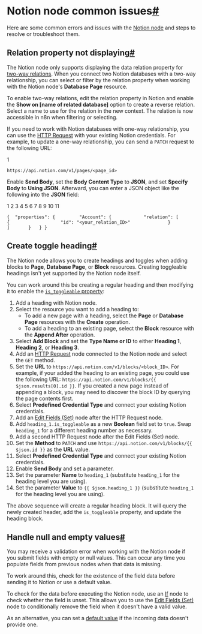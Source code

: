 [](https://github.com/n8n-io/n8n-docs/edit/main/docs/integrations/builtin/app-nodes/n8n-nodes-base.notion/common-issues.md "Edit this page")

# Notion node common issues[#](#notion-node-common-issues "Permanent link")

Here are some common errors and issues with the [Notion node](../) and steps to resolve or troubleshoot them.

## Relation property not displaying[#](#relation-property-not-displaying "Permanent link")

The Notion node only supports displaying the data relation property for [two-way relations](https://www.notion.com/help/relations-and-rollups). When you connect two Notion databases with a two-way relationship, you can select or filter by the relation property when working with the Notion node's **Database Page** resource.

To enable two-way relations, edit the relation property in Notion and enable the **Show on \[name of related database\]** option to create a reverse relation. Select a name to use for the relation in the new context. The relation is now accessible in n8n when filtering or selecting.

If you need to work with Notion databases with one-way relationship, you can use the [HTTP Request](../../../core-nodes/n8n-nodes-base.httprequest/) with your existing Notion credentials. For example, to update a one-way relationship, you can send a `PATCH` request to the following URL:

1

`https://api.notion.com/v1/pages/<page_id>`

Enable **Send Body**, set the **Body Content Type** to **JSON**, and set **Specify Body** to **Using JSON**. Afterward, you can enter a JSON object like the following into the **JSON** field:

 1
 2
 3
 4
 5
 6
 7
 8
 9
10
11

`{ 	"properties": { 		"Account": { 			"relation": [ 				{ 					"id": "<your_relation_ID>" 				} 			] 		} 	} }`

## Create toggle heading[#](#create-toggle-heading "Permanent link")

The Notion node allows you to create headings and toggles when adding blocks to **Page**, **Database Page**, or **Block** resources. Creating toggleable headings isn't yet supported by the Notion node itself.

You can work around this be creating a regular heading and then modifying it to enable the [`is_toggleable` property](https://developers.notion.com/reference/block#headings):

1.  Add a heading with Notion node.
2.  Select the resource you want to add a heading to:
    *   To add a new page with a heading, select the **Page** or **Database Page** resources with the **Create** operation.
    *   To add a heading to an existing page, select the **Block** resource with the **Append After** operation.
3.  Select **Add Block** and set the **Type Name or ID** to either **Heading 1**, **Heading 2**, or **Heading 3**.
4.  Add an [HTTP Request](../../../core-nodes/n8n-nodes-base.httprequest/) node connected to the Notion node and select the `GET` method.
5.  Set the **URL** to `https://api.notion.com/v1/blocks/<block_ID>`. For example, if your added the heading to an existing page, you could use the following URL: `https://api.notion.com/v1/blocks/{{ $json.results[0].id }}`. If you created a new page instead of appending a block, you may need to discover the block ID by querying the page contents first.
6.  Select **Predefined Credential Type** and connect your existing Notion credentials.
7.  Add an [Edit Fields (Set)](../../../core-nodes/n8n-nodes-base.set/) node after the HTTP Request node.
8.  Add `heading_1.is_toggleable` as a new **Boolean** field set to `true`. Swap `heading_1` for a different heading number as necessary.
9.  Add a second HTTP Request node after the Edit Fields (Set) node.
10.  Set the **Method** to `PATCH` and use `https://api.notion.com/v1/blocks/{{ $json.id }}` as the **URL** value.
11.  Select **Predefined Credential Type** and connect your existing Notion credentials.
12.  Enable **Send Body** and set a parameter.
13.  Set the parameter **Name** to `heading_1` (substitute `heading_1` for the heading level you are using).
14.  Set the parameter **Value** to `{{ $json.heading_1 }}` (substitute `heading_1` for the heading level you are using).

The above sequence will create a regular heading block. It will query the newly created header, add the `is_toggleable` property, and update the heading block.

## Handle null and empty values[#](#handle-null-and-empty-values "Permanent link")

You may receive a validation error when working with the Notion node if you submit fields with empty or null values. This can occur any time you populate fields from previous nodes when that data is missing.

To work around this, check for the existence of the field data before sending it to Notion or use a default value.

To check for the data before executing the Notion node, use an [If](../../../core-nodes/n8n-nodes-base.if/) node to check whether the field is unset. This allows you to use the [Edit Fields (Set)](../../../core-nodes/n8n-nodes-base.set/) node to conditionally remove the field when it doesn't have a valid value.

As an alternative, you can set a [default value](../../../../../code/cookbook/expressions/check-incoming-data/) if the incoming data doesn't provide one.